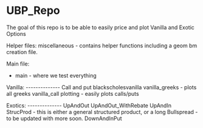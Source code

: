 # UBP_Repo

The goal of this repo is to be able to easily price and plot Vanilla and Exotic Options

Helper files:
miscellaneous - contains helper functions including a geom bm creation file. 

Main file: 
- main - where we test everything

Vanilla: --------------
Call and put
blackscholesvanilla
vanilla_greeks - plots all greeks
vanilla_call plotting - easily plots calls/puts

Exotics: --------------
UpAndOut
UpAndOut_WithRebate
UpAndIn
StrucProd - this is either a general structured product, or a long Bullspread - to be updated with more soon. 
DownAndInPut


